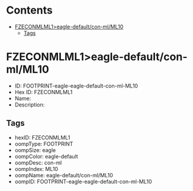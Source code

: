 



Contents
========

* [FZECONMLML1>eagle-default/con-ml/ML10](#fzeconmlml1eagle-defaultcon-mlml10)
	* [Tags](#tags)

# FZECONMLML1>eagle-default/con-ml/ML10

- ID: FOOTPRINT-eagle-eagle-default-con-ml-ML10
- Hex ID: FZECONMLML1
- Name: 
- Description: 

## Tags

- hexID: FZECONMLML1
- oompType: FOOTPRINT
- oompSize: eagle
- oompColor: eagle-default
- oompDesc: con-ml
- oompIndex: ML10
- oompName: eagle-default/con-ml/ML10
- oompID: FOOTPRINT-eagle-eagle-default-con-ml-ML10
